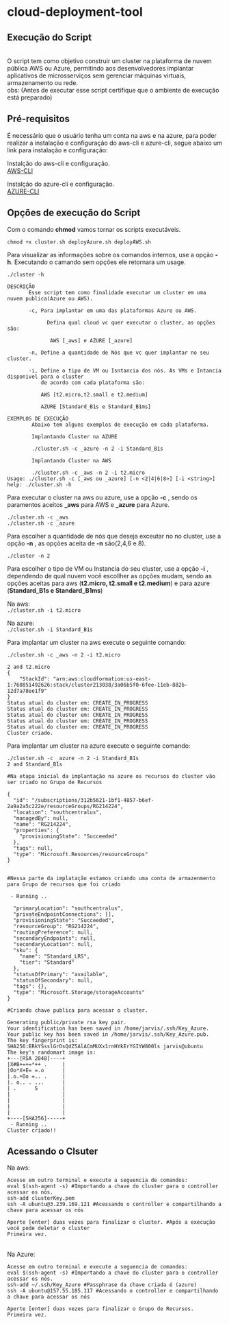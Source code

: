# cloud-deployment-tool

## Execução do Script 
<br>
O script tem como objetivo construir um cluster na plataforma de nuvem pública AWS ou Azure, permitindo aos desenvolvedores implantar aplicativos de microsserviços sem gerenciar máquinas virtuais, armazenamento ou rede.
<br>
obs: (Antes de executar esse script certifique que o ambiente de execução está preparado)<br>

## Pré-requisitos

É necessário que o usuário tenha um conta na aws e na azure, para poder realizar a instalação e configuração do aws-cli e azure-cli, segue abaixo um link para instalação e configuração:

Instalção do aws-cli e configuração.<br>
[AWS-CLI](https://github.com/AnttoniC/cloud-deployment-tool/tree/main/Cluster/Aws-CLI)<br>

Instalção do azure-cli e configuração.<br>
[AZURE-CLI](https://github.com/AnttoniC/cloud-deployment-tool/tree/main/Cluster/Azure-CLI)<br>

## Opções de execução do Script
Com o comando **chmod** vamos tornar os scripts executáveis. <br>

`chmod +x cluster.sh deployAzure.sh deployAWS.sh`

Para visualizar as informações sobre os comandos internos, use a opção **-h**.
Executando o camando sem opções ele retornara um usage.
<br>

```
./cluster -h
 
DESCRIÇÃO
       Esse script tem como finalidade executar um cluster em uma nuvem publica(Azure ou AWS).

       -c, Para implantar em uma das plataformas Azure ou AWS.

             Defina qual cloud vc quer executar o cluster, as opções são:

              AWS [_aws] e AZURE [_azure]

       -n, Define a quantidade de Nós que vc quer implantar no seu cluster.

       -i, Define o tipo de VM ou Isntancia dos nós. As VMs e Intancia disponivel para o cluster
           de acordo com cada plataforma são:

           AWS [t2.micro,t2.small e t2.medium]

           AZURE [Standard_B1s e Standard_B1ms]

EXEMPLOS DE EXECUÇÃO
        Abaixo tem alguns exemplos de execução em cada plataforma.

        Implantando Cluster na AZURE

        ./cluster.sh -c _azure -n 2 -i Standard_B1s

        Implantando Cluster na AWS

        ./cluster.sh -c _aws -n 2 -i t2.micro
Usage: ./cluster.sh -c [_aws ou _azure] [-n <2|4|6|8>] [-i <string>]
help: ./cluster.sh -h

```

Para executar o cluster na aws ou azure, use a opção **-c** , sendo os paramentos aceitos **_aws** para AWS e **_azure** para Azure. 

`./cluster.sh -c _aws`<br>
`./cluster.sh -c _azure`<br>

Para escolher a quantidade de nós que deseja exceutar no no cluster, use a opção **-n** , as opções aceita de **-n** são(2,4,6 e 8).<br> 

`./cluster -n 2`<br>

Para escolher o tipo de VM ou Instancia do seu cluster, use a opção **-i** , dependendo de qual nuvem você escollher as opções mudam, sendo as opções aceitas para aws (**t2.micro, t2.small e t2.medium**) e para azure (**Standard_B1s e Standard_B1ms**)

Na aws:<br>
`./cluster.sh -i t2.micro`<br>

Na azure:<br>
`./cluster.sh -i Standard_B1s`<br>

Para implantar um cluster na aws execute o seguinte comando:<br>

```
./cluster.sh -c _aws -n 2 -i t2.micro

2 and t2.micro 
{
    "StackId": "arn:aws:cloudformation:us-east-1:760851492626:stack/cluster213038/3a06b5f0-6fee-11eb-882b-12d7a78ee1f9"
}
Status atual do cluster em: CREATE_IN_PROGRESS
Status atual do cluster em: CREATE_IN_PROGRESS
Status atual do cluster em: CREATE_IN_PROGRESS
Status atual do cluster em: CREATE_IN_PROGRESS
Status atual do cluster em: CREATE_IN_PROGRESS
Cluster criado.

```
Para implantar um cluster na azure execute o seguinte comando:<br>

```
./cluster.sh -c _azure -n 2 -i Standard_B1s
2 and Standard_B1s

#Na etapa inicial da implantação na azure os recursos do cluster vão ser criado no Grupo de Recursos

{
  "id": "/subscriptions/312b5621-1bf1-4857-b6ef-2a9a2a5c222e/resourceGroups/RG214224",
  "location": "southcentralus",
  "managedBy": null,
  "name": "RG214224",
  "properties": {
    "provisioningState": "Succeeded"
  },
  "tags": null,
  "type": "Microsoft.Resources/resourceGroups"
}


#Nessa parte da implatação estamos criando uma conta de armazenmento para Grupo de recursos que foi criado

 - Running .. 

  "primaryLocation": "southcentralus",
  "privateEndpointConnections": [],
  "provisioningState": "Succeeded",
  "resourceGroup": "RG214224",
  "routingPreference": null,
  "secondaryEndpoints": null,
  "secondaryLocation": null,
  "sku": {
    "name": "Standard_LRS",
    "tier": "Standard"
  },
  "statusOfPrimary": "available",
  "statusOfSecondary": null,
  "tags": {},
  "type": "Microsoft.Storage/storageAccounts"
}

#Criando chave publica para acessar o cluster.

Generating public/private rsa key pair.
Your identification has been saved in /home/jarvis/.ssh/Key_Azure.
Your public key has been saved in /home/jarvis/.ssh/Key_Azure.pub.
The key fingerprint is:
SHA256:ERkYSsslGrDsQdZ5AlACmMUXx1rnHYkErYGIYW800ls jarvis@ubuntu
The key's randomart image is:
+---[RSA 2048]----+
|X#B+=+=*++ .     |
|Oo*X+E= =.o      |
|.o.+Oo =.. .     |
|. o.. . ...      |
| .      S        |
|                 |
|                 |
|                 |
|                 |
+----[SHA256]-----+
 - Running ..   
Cluster criado!!
```

## Acessando o Clsuter

Na aws: <br>
```
Acesse em outro terminal e execute a seguencia de comandos:
eval $(ssh-agent -s) #Importando a chave do cluster para o controller acessar os nós.
ssh-add clusterKey.pem 
ssh -A ubuntu@3.239.169.121 #Acessando o controller e compartilhando a chave para acessar os nós

Aperte [enter] duas vezes para finalizar o cluster. #Após a execução você pode deletar o cluster
Primeira vez.
```
<br>
Na Azure: <br>

```
Acesse em outro terminal e execute a seguencia de comandos:
eval $(ssh-agent -s) #Importando a chave do cluster para o controller acessar os nós.
ssh-add ~/.ssh/Key_Azure #Passphrase da chave criada é (azure)
ssh -A ubuntu@157.55.185.117 #Acessando o controller e compartilhando a chave para acessar os nós

Aperte [enter] duas vezes para finalizar o Grupo de Recursos.
Primeira vez.
```
